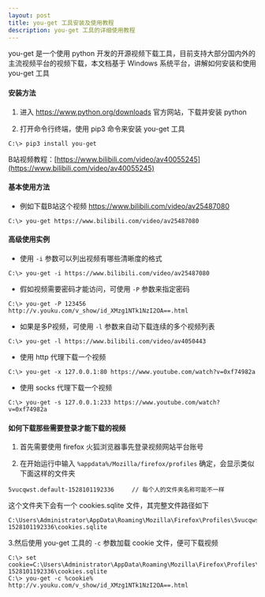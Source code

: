 ```yaml
---
layout: post
title: you-get 工具安装及使用教程
description: you-get 工具的详细使用教程
---
```


you-get 是一个使用 python 开发的开源视频下载工具，目前支持大部分国内外的主流视频平台的视频下载，本文档基于 Windows 系统平台，讲解如何安装和使用 you-get 工具

#### 安装方法

1) 进入 https://www.python.org/downloads 官方网站，下载并安装 python

2) 打开命令行终端，使用 pip3 命令来安装 you-get 工具

```
C:\> pip3 install you-get
```

B站视频教程：[https://www.bilibili.com/video/av40055245](https://www.bilibili.com/video/av40055245)

#### 基本使用方法

- 例如下载B站这个视频 https://www.bilibili.com/video/av25487080

```
C:\> you-get https://www.bilibili.com/video/av25487080
```  


#### 高级使用实例

- 使用 `-i` 参数可以列出视频有哪些清晰度的格式

```
C:\> you-get -i https://www.bilibili.com/video/av25487080
```  

- 假如视频需要密码才能访问，可使用 `-P` 参数来指定密码

```
C:\> you-get -P 123456 http://v.youku.com/v_show/id_XMzg1NTk1NzI2OA==.html
```  

- 如果是多P视频，可使用 `-l` 参数来自动下载连续的多个视频列表

```
C:\> you-get -l https://www.bilibili.com/video/av4050443
```  

- 使用 http 代理下载一个视频

```
C:\> you-get -x 127.0.0.1:80 https://www.youtube.com/watch?v=0xf74982a
```

- 使用 socks 代理下载一个视频

```
C:\> you-get -s 127.0.0.1:233 https://www.youtube.com/watch?v=0xf74982a
```

#### 如何下载那些需要登录才能下载的视频

1) 首先需要使用 firefox 火狐浏览器事先登录视频网站平台账号  

2) 在开始运行中输入 `%appdata%/Mozilla/firefox/profiles` 确定，会显示类似下面这样的文件夹

```
5vucqwst.default-1528101192336     // 每个人的文件夹名称可能不一样
```

这个文件夹下会有一个 cookies.sqlite 文件，其完整文件路径如下

```
C:\Users\Administrator\AppData\Roaming\Mozilla\Firefox\Profiles\5vucqwst.default-1528101192336\cookies.sqlite
```

3.然后使用 you-get 工具的 `-c` 参数加载 cookie 文件，便可下载视频

```
C:\> set cookie=C:\Users\Administrator\AppData\Roaming\Mozilla\Firefox\Profiles\5vucqwst.default-1528101192336\cookies.sqlite
C:\> you-get -c %cookie% http://v.youku.com/v_show/id_XMzg1NTk1NzI2OA==.html
```

